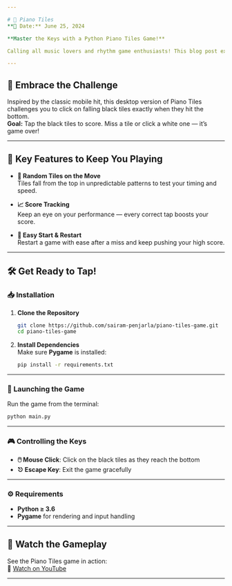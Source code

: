 ```yaml
---

# 🎹 Piano Tiles  
**📅 Date:** June 25, 2024  

**Master the Keys with a Python Piano Tiles Game!**  

Calling all music lovers and rhythm game enthusiasts! This blog post explores how to build a **Piano Tiles** game using Python’s **Pygame** library. Ready your reflexes — it’s time to tap to the beat!

---
```


## 🎯 Embrace the Challenge

Inspired by the classic mobile hit, this desktop version of Piano Tiles challenges you to click on falling black tiles exactly when they hit the bottom.  
**Goal:** Tap the black tiles to score. Miss a tile or click a white one — it’s game over!

---

## 🎵 Key Features to Keep You Playing

- **🎲 Random Tiles on the Move**  
  Tiles fall from the top in unpredictable patterns to test your timing and speed.

- **📈 Score Tracking**  
  Keep an eye on your performance — every correct tap boosts your score.

- **🔁 Easy Start & Restart**  
  Restart a game with ease after a miss and keep pushing your high score.

---

## 🛠️ Get Ready to Tap!

### 📥 Installation

1. **Clone the Repository**  
   ```bash
   git clone https://github.com/sairam-penjarla/piano-tiles-game.git
   cd piano-tiles-game
   ```

2. **Install Dependencies**  
   Make sure **Pygame** is installed:  
   ```bash
   pip install -r requirements.txt
   ```

---

### 🚀 Launching the Game

Run the game from the terminal:  
```bash
python main.py
```

---

### 🎮 Controlling the Keys

- **🖱️ Mouse Click**: Click on the black tiles as they reach the bottom  
- **⎋ Escape Key**: Exit the game gracefully

---

### ⚙️ Requirements

- **Python ≥ 3.6**  
- **Pygame** for rendering and input handling

---

## 🎥 Watch the Gameplay

See the Piano Tiles game in action:  
🔗 [Watch on YouTube](https://www.youtube.com/watch?v=Pv6TswlujLU)

---